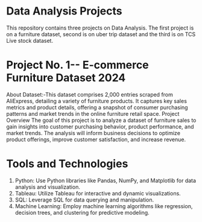 # Data Analysis Projects
This repository contains three projects on Data Analysis. The first project is on a furniture dataset, second is on uber trip dataset and the third is on TCS Live stock dataset.
# Project No. 1-- E-commerce Furniture Dataset 2024
About Dataset:-This dataset comprises 2,000 entries scraped from AliExpress, detailing a variety of
               furniture products. It captures key sales metrics and product details, offering a
               snapshot of consumer purchasing patterns and market trends in the online furniture
               retail space.
Project Overview
The goal of this project is to analyze a dataset of furniture sales to gain insights into customer purchasing behavior, product performance, and market trends. The analysis will inform business decisions to optimize product offerings, improve customer satisfaction, and increase revenue.
# Tools and Technologies
1. Python: Use Python libraries like Pandas, NumPy, and Matplotlib for data analysis and visualization.
2. Tableau: Utilize Tableau for interactive and dynamic visualizations.
3. SQL: Leverage SQL for data querying and manipulation.
4. Machine Learning: Employ machine learning algorithms like regression, decision trees, and clustering for predictive modeling.


               
